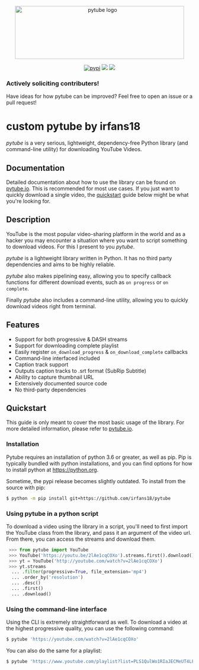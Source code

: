 <div align="center">
  <p>
    <a href="#"><img src="https://assets.nickficano.com/gh-pytube.min.svg" width="456" height="143" alt="pytube logo" /></a>
  </p>
  <p align="center">
	<a href="https://pypi.org/project/pytube/"><img src="https://img.shields.io/pypi/dm/pytube?style=flat-square" alt="pypi"/></a>
	<a href="https://pytube.io/en/latest/"><img src="https://readthedocs.org/projects/python-pytube/badge/?version=latest&style=flat-square" /></a>
	<a href="https://pypi.org/project/pytube/"><img src="https://img.shields.io/pypi/v/pytube?style=flat-square" /></a>
  </p>
</div>

### Actively soliciting contributers!

Have ideas for how pytube can be improved? Feel free to open an issue or a pull
request!

# custom pytube by irfans18

*pytube* is a very serious, lightweight, dependency-free Python library (and
command-line utility) for downloading YouTube Videos.

## Documentation

Detailed documentation about how to use the library can be found on 
[pytube.io](https://pytube.io). This is recommended
for most use cases. If you just want to quickly download a single video,
the [quickstart](#Quickstart) guide below might be what you're looking for.

## Description

YouTube is the most popular video-sharing platform in the world and as a hacker
you may encounter a situation where you want to script something to download
videos. For this I present to you *pytube*.

*pytube* is a lightweight library written in Python. It has no third party
dependencies and aims to be highly reliable.

*pytube* also makes pipelining easy, allowing you to specify callback functions
for different download events, such as  ``on progress`` or ``on complete``.

Finally *pytube* also includes a command-line utility, allowing you to quickly
download videos right from terminal.

## Features

- Support for both progressive & DASH streams
- Support for downloading complete playlist
- Easily register ``on_download_progress`` & ``on_download_complete`` callbacks
- Command-line interfaced included
- Caption track support
- Outputs caption tracks to .srt format (SubRip Subtitle)
- Ability to capture thumbnail URL
- Extensively documented source code
- No third-party dependencies

## Quickstart

This guide is only meant to cover the most basic usage of the library. For more
detailed information, please refer to [pytube.io](https://pytube.io).

### Installation

Pytube requires an installation of python 3.6 or greater, as well as pip.
Pip is typically bundled with python installations, and you can find options
for how to install python at https://python.org.

Sometime, the pypi release becomes slightly outdated. To install from the
source with pip:

```bash
$ python -m pip install git+https://github.com/irfans18/pytube
```

### Using pytube in a python script

To download a video using the library in a script, you'll need to first import
the YouTube class from the library, and pass it an argument of the video url.
From there, you can access the streams and download them.

```python
 >>> from pytube import YouTube
 >>> YouTube('https://youtu.be/2lAe1cqCOXo').streams.first().download()
 >>> yt = YouTube('http://youtube.com/watch?v=2lAe1cqCOXo')
 >>> yt.streams
  ... .filter(progressive=True, file_extension='mp4')
  ... .order_by('resolution')
  ... .desc()
  ... .first()
  ... .download()
```

### Using the command-line interface

Using the CLI is extremely straightforward as well. To download a video at the
highest progressive quality, you can use the following command:
```bash
$ pytube 'https://youtube.com/watch?v=2lAe1cqCOXo'
```

You can also do the same for a playlist:
```bash
$ pytube 'https://www.youtube.com/playlist?list=PLS1QulWo1RIaJECMeUT4LFwJ-ghgoSH6n'
```

